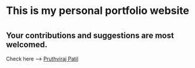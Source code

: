 # **This is my personal portfolio website**
# <h2>Your contributions and suggestions are most welcomed.</h2>
Check here --> <a href = "https://pruthvirajp04.github.io">Pruthviraj Patil</a>
